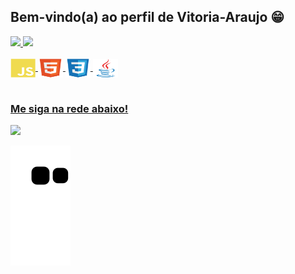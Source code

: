 ## Bem-vindo(a) ao perfil de Vitoria-Araujo 😁

<div>
   <a href="https://github.com/Vitoria-Araujo">
   <img height="180em" src="https://github-readme-stats.vercel.app/api/top-langs/?username=Vitoria-Araujo&layout=compact&theme=chartreuse-dark"/> 
   <img height="180em" src="https://github-readme-stats.vercel.app/api?username=Vitoria-Araujo&theme=chartreuse-dark&show_icons=true"/> 
</div>

<div style="display: inline_block"><br>
  <img align="center" alt="Js" height="30" width="40" src="https://raw.githubusercontent.com/devicons/devicon/master/icons/javascript/javascript-plain.svg">
  <img align="center" alt="HTML" height="30" width="40" src="https://raw.githubusercontent.com/devicons/devicon/master/icons/html5/html5-original.svg">
  <img align="center" alt="CSS" height="30" width="40" src="https://raw.githubusercontent.com/devicons/devicon/master/icons/css3/css3-original.svg">
  <img align="center" alt="Java" height="30" width="40" src="https://raw.githubusercontent.com/devicons/devicon/master/icons/java/java-original.svg">
</div>

<br>

### Me siga na rede abaixo!

<div> 
  <a href="https://www.linkedin.com/in/vitória-araújo-ti" target="_blank">
    <img src="https://img.shields.io/badge/-LinkedIn-%230077B5?style=for-the-badge&logo=linkedin&logoColor=white" target="_blank">
  </a> 

![snake gif](https://raw.githubusercontent.com/Vitoria-Araujo/Vitoria-Araujo/output/github-contribution-grid-snake.svg)




</div>
